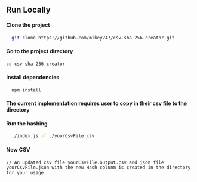 ## Run Locally

#### Clone the project

```bash
  git clone https://github.com/mikey247/csv-sha-256-creator.git
```

#### Go to the project directory

```bash
cd csv-sha-256-creator
```

#### Install dependencies

```bash
  npm install
```

#### The current implementation requires user to copy in their csv file to the directory

#### Run the hashing

```bash
  ./index.js -f ./yourCsvFile.csv
```

#### New CSV

```
// An updated csv file yourCsvFile.output.csv and json file yourCsvFile.json with the new Hash colunm is created in the directory for your usage
```
